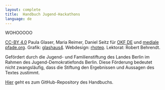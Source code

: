 ```yaml
---
layout: complete
title:	Handbuch Jugend-Hackathons
language: de
---
```


WOHOOOOO

[CC-BY 4.0](https://creativecommons.org/licenses/by/4.0/) Paula Glaser, Maria Reimer, Daniel Seitz für [OKF DE](http://www.okfn.de) und [mediale pfade.org](http://www.medialepfade.org). Grafik: [glashaus4](http://glashaus4.de/). Webdesign: [rhotep](https://github.com/rhotep). Lektorat: Robert Behrendt.

Gefördert durch die Jugend- und Familienstiftung des Landes Berlin im Rahmen des Jugend-Demokratiefonds Berlin. Diese Förderung bedeutet nicht zwangsläufig, dass die Stiftung den Ergebnissen und Aussagen des Textes zustimmt.

[Hier](https://github.com/Jugendhackt/Handbuch-Jugend-Hackathons/) geht es zum GitHub-Repository des Handbuchs.
